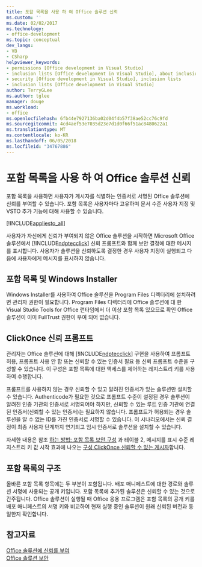 ```yaml
---
title: 포함 목록을 사용 하 여 Office 솔루션 신뢰
ms.custom: ''
ms.date: 02/02/2017
ms.technology:
- office-development
ms.topic: conceptual
dev_langs:
- VB
- CSharp
helpviewer_keywords:
- permissions [Office development in Visual Studio]
- inclusion lists [Office development in Visual Studio], about inclusion lists
- security [Office development in Visual Studio], inclusion lists
- inclusion lists [Office development in Visual Studio]
author: TerryGLee
ms.author: tglee
manager: douge
ms.workload:
- office
ms.openlocfilehash: 6fb44e7927136ba02d04f4b57f38ae52cc76c9fd
ms.sourcegitcommit: 4cd4aef53e7035d23e7d1d0f66f51ac8480622a1
ms.translationtype: MT
ms.contentlocale: ko-KR
ms.lasthandoff: 06/05/2018
ms.locfileid: "34767886"
---
```

# <a name="trust-office-solutions-by-using-inclusion-lists"></a>포함 목록을 사용 하 여 Office 솔루션 신뢰
  포함 목록을 사용하면 사용자가 게시자를 식별하는 인증서로 서명된 Office 솔루션에 신뢰를 부여할 수 있습니다. 포함 목록은 사용자마다 고유하며 문서 수준 사용자 지정 및 VSTO 추가 기능에 대해 사용할 수 있습니다.  
  
 [!INCLUDE[appliesto_all](../vsto/includes/appliesto-all-md.md)]  
  
 사용자가 자신에게 신뢰가 부여되지 않은 Office 솔루션을 시작하면 Microsoft Office 솔루션에서 [!INCLUDE[ndptecclick](../vsto/includes/ndptecclick-md.md)] 신뢰 프롬프트와 함께 보안 결정에 대한 메시지를 표시합니다. 사용자가 솔루션을 신뢰하도록 결정한 경우 사용자 지정이 실행되고 다음에 사용자에게 메시지를 표시하지 않습니다.  
  
## <a name="inclusion-list-and-windows-installer"></a>포함 목록 및 Windows Installer  
 Windows Installer를 사용하여 Office 솔루션을 Program Files 디렉터리에 설치하려면 관리자 권한이 필요합니다. Program Files 디렉터리에 Office 솔루션에 대 한 Visual Studio Tools for Office 런타임에서 더 이상 포함 목록 있으므로 확인 Office 솔루션이 이미 FullTrust 권한이 부여 되어 없습니다.  
  
## <a name="clickonce-trust-prompt"></a>ClickOnce 신뢰 프롬프트  
 관리자는 Office 솔루션에 대해 [!INCLUDE[ndptecclick](../vsto/includes/ndptecclick-md.md)] 구현을 사용하여 프롬프트 허용, 프롬프트 사용 안 함 또는 신뢰할 수 있는 인증서 필요 등 신뢰 프롬프트 수준을 구성할 수 있습니다. 이 구성은 포함 목록에 대한 액세스를 제어하는 레지스트리 키를 사용하여 수행합니다.  
  
 프롬프트를 사용하지 않는 경우 신뢰할 수 있고 알려진 인증서가 있는 솔루션만 설치할 수 있습니다. Authenticode가 필요한 것으로 프롬프트 수준이 설정된 경우 솔루션이 알려진 인증 기관의 인증서로 서명되어야 하지만, 신뢰할 수 있는 루트 인증 기관에 연결된 인증서(신뢰할 수 있는 인증서)는 필요하지 않습니다. 프롬프트가 허용되는 경우 솔루션을 알 수 없는 ID를 가진 인증서로 서명할 수 있습니다. 이 시나리오에서는 신뢰 결정이 최종 사용자 단계까지 연기되고 임시 인증서로 솔루션을 설치할 수 있습니다.  
  
 자세한 내용은 참조 [하는 방법: 포함 목록 보안 구성](../vsto/how-to-configure-inclusion-list-security.md) 과 테이블 2, 메시지를 표시 수준 레지스트리 키 값 시작 효과에 나오는 [구성 ClickOnce 신뢰할 수 있는 게시자](http://go.microsoft.com/fwlink/?LinkId=94774)합니다.  
  
## <a name="structure-of-the-inclusion-list"></a>포함 목록의 구조  
 올바른 포함 목록 항목에는 두 부분이 포함됩니다. 배포 매니페스트에 대한 경로와 솔루션 서명에 사용되는 공개 키입니다. 포함 목록에 추가된 솔루션은 신뢰할 수 있는 것으로 간주됩니다. Office 솔루션이 실행될 때 Office 응용 프로그램은 포함 목록의 공개 키를 배포 매니페스트의 서명 키와 비교하여 현재 실행 중인 솔루션이 원래 신뢰된 버전과 동일한지 확인합니다.  
  
## <a name="see-also"></a>참고자료  
 [Office 솔루션에 신뢰를 부여](../vsto/granting-trust-to-office-solutions.md)   
 [Office 솔루션 보안](../vsto/securing-office-solutions.md)  
  
  